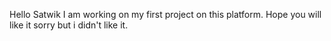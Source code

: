 Hello Satwik
I am working on my first project on this platform.
Hope you will like it
sorry but i didn't like it.

